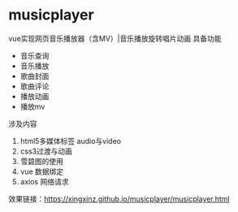 ﻿# musicplayer
vue实现网页音乐播放器（含MV）|音乐播放旋转唱片动画
具备功能
- 音乐查询
- 音乐播放
- 歌曲封面
- 歌曲评论
- 播放动画
- 播放mv

涉及内容  
1. html5多媒体标签  audio与video
2. css3过渡与动画   
3. 雪碧图的使用
4. vue 数据绑定
5. axios 网络请求

效果链接：https://xingxinz.github.io/musicplayer/musicplayer.html